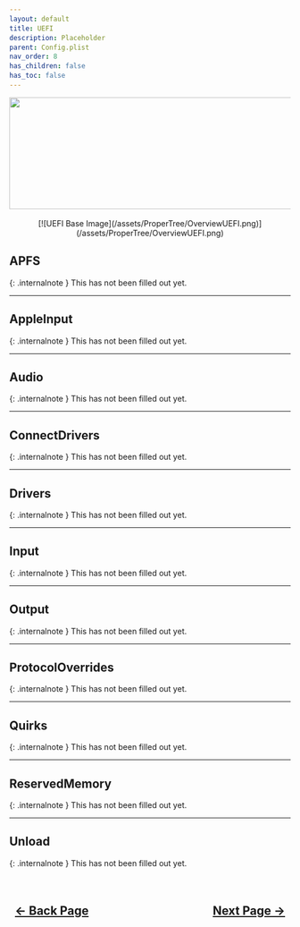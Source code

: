 ```yaml
---
layout: default
title: UEFI
description: Placeholder
parent: Config.plist
nav_order: 8
has_children: false
has_toc: false
---
```


<style>
  .navigation-container {
    display: flex;
    justify-content: space-between;
    align-items: center;
    width: 100%;
  }
  
  .nav-button {
    margin: 10px;
  }
</style>

<p align="center">
  <img width="650" height="200" src="../../../assets/Headers/Header-OpenCore-UEFI.png">
</p>

<div style="text-align: center;" markdown="1">
[![UEFI Base Image](/assets/ProperTree/OverviewUEFI.png)](/assets/ProperTree/OverviewUEFI.png)
</div>

## **APFS**

{: .internalnote }
This has not been filled out yet.

<hr>

## **AppleInput**

{: .internalnote }
This has not been filled out yet.

<hr>

## **Audio**

{: .internalnote }
This has not been filled out yet.

<hr>

## **ConnectDrivers**

{: .internalnote }
This has not been filled out yet.

<hr>

## **Drivers**

{: .internalnote }
This has not been filled out yet.

<hr>

## **Input**

{: .internalnote }
This has not been filled out yet.

<hr>

## **Output**

{: .internalnote }
This has not been filled out yet.

<hr>

## **ProtocolOverrides**

{: .internalnote }
This has not been filled out yet.

<hr>

## **Quirks**

{: .internalnote }
This has not been filled out yet.

<hr>

## **ReservedMemory**

{: .internalnote }
This has not been filled out yet.

<hr>

## **Unload**

{: .internalnote }
This has not been filled out yet.

<h2 align="center">
  <br>
  <div class="navigation-container">
    <a class="nav-button" href="../07-PlatformInfo/">&larr; Back Page</a>
    <a class="nav-button" href="../../03-PlatformSpecific/index/">Next Page &rarr;</a>
  </div>
  <br>
</h2>
